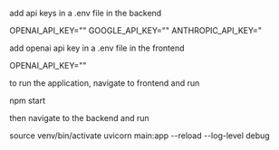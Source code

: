 add api keys in a .env file in the backend 

OPENAI_API_KEY=""
GOOGLE_API_KEY=""
ANTHROPIC_API_KEY="

add openai api key in a .env file in the frontend

OPENAI_API_KEY=""

to run the application, navigate to frontend and run

npm start

then navigate to the backend and run

source venv/bin/activate
uvicorn main:app --reload --log-level debug
